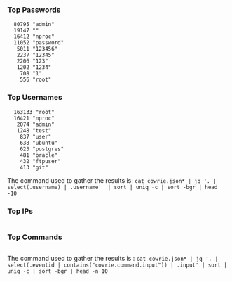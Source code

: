 ### Top Passwords
```
  80795 "admin"
  19147 ""
  16412 "nproc"
  11052 "password"
   5011 "123456"
   2237 "12345"
   2206 "123"
   1202 "1234"
    708 "1"
    556 "root"
```

### Top Usernames
```
  163133 "root"
  16421 "nproc"
   2074 "admin"
   1248 "test"
    837 "user"
    638 "ubuntu"
    623 "postgres"
    481 "oracle"
    432 "ftpuser"
    413 "git"
```
The command used to gather the results is: `cat cowrie.json* | jq '. | select(.username) | .username'  | sort | uniq -c | sort -bgr | head -10`

### Top IPs
```
```

### Top Commands
```
```
The command used to gather the results is : `cat cowrie.json* | jq '. | select(.eventid | contains("cowrie.command.input")) | .input' | sort | uniq -c | sort -bgr | head -n 10`
